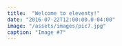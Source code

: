 ```yaml
---
title:  "Welcome to eleventy!"
date: "2016-07-22T12:00:00.0-04:00"
image: "/assets/images/pic7.jpg"
caption: "Image #7"
---
```

